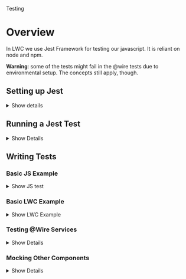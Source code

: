 Testing

# Overview

In LWC we use Jest Framework for testing our javascript. It is reliant on node and npm.

**Warning**: some of the tests might fail in the @wire tests due to environmental setup. The concepts still apply, though.


## Setting up Jest
<details>
	<summary>Show details</summary>

1. Install [node](https://nodejs.org/en/download/). It might eventually hang...just crash it and check if it installed

```powershell
node --version
npm --version
```

2. Install sfdx-lwc-jest Node Module in project: 


```powershell
sfdx force:lightning:lwc:test:setup
```

3. IF above doesn't work, try this
```
npm i @salesforce/sfdx-lwc-jest
```

</details>

## Running a Jest Test

<details>
	<summary>Show Details</summary>
	

### From the Command Line

```
node node_modules/@salesforce/sfdx-lwc-jest/bin/sfdx-lwc-jest
```

### Suite from the Command Line

```powershell
npm run test:unit
```

Installation added npm commands as seen below
> package.json

```json
{
  "name": "test-lwc",
  ...  "scripts": {
    ...
    "test:unit": "sfdx-lwc-jest",
    "test:unit:watch": "sfdx-lwc-jest --watch",
    "test:unit:debug": "sfdx-lwc-jest --debug",
    "test:unit:coverage": "sfdx-lwc-jest --coverage",
    ...
  },
  ...}
```

#### Automatically Run on Save Changes

Make sure git is initialized and run

```powershell
npm run test:unit:watch
```

#### Run in Debug Mode

```powershell
npm run test:unit:debug
```

#### Run and Display Coverage

```powershell
npm run test:unit:coverage
```

### From the Sidebar

![22e83d23187b54ba8b8626f4b7aa7682.png](../../../_resources/a093549306074a6e9d9ea6604408e42a.png)

</details>

## Writing Tests

### Basic JS Example

<details>
	<summary>Show JS test</summary>

In the component folder, create a new folder called ```__tests__```

Add a test (here we test sum.js)

> sum.js

```javascript
export function sum(x, y) {
  return x + y;
}
```

> sum.test.js

```javascript
import { sum } from '../sum';
  
describe('sum()', () => {
  it('should add 1 and 2 returning 3', () => {
    expect(sum(1, 2)).toBe(3);
  });
});
```

* ```describe('Description of Unit Being Tested', [callback function running tests])```
* ```it('Description of expectation', [callback function with assertions)```

</details>

### Basic LWC Example

<details>
	<summary>Show LWC Example</summary>

> unitTest.html

```html
<template>
    <lightning-card title="Unit Status" icon-name="standard:bot">
        <lightning-input
            label="Unit Number"
            value={unitNumber}
            onchange={handleChange} >
      </lightning-input>
      <div class="slds-m-around_medium">
        Unit {unitNumber} alive!
      </div>
    </lightning-card>
  </template>
```

> unitTest.js

```javascript
import { LightningElement, api } from 'lwc';
import { sum } from './sum';
  
export default class UnitTest extends LightningElement {
  @api unitNumber = sum(2,3);
  
   handleChange(event) {
    this.unitNumber = event.target.value;
  }
}
```

> unitTest.test.js

```javascript
import { createElement } from 'lwc';
import UnitTest from 'c/unitTest';
  
describe('c-unit-test', () => {
  afterEach(() => {
    // The jsdom instance is shared across test cases in a single file so reset the DOM
    while(document.body.firstChild) {
      document.body.removeChild(document.body.firstChild);
    }
  });
  
  it('displays unit status with default unitNumber', () => {
    const element = createElement('c-unit-test', {
      is: UnitTest
    });
    expect(element.unitNumber).toBe(5);
    // Add the element to the jsdom instance
    document.body.appendChild(element);
    // Verify displayed greeting
    const div = element.shadowRoot.querySelector('div');
    expect(div.textContent).toBe('Unit 5 alive!');
  });

  it('displays unit status with updated unitNumber', () => {
    const element = createElement('c-unit-test', {
     is: UnitTest
    });
    // Add the element to the jsdom instance
    document.body.appendChild(element);
    // Update unitNumber after element is appended
    element.unitNumber = 6
    const div = element.shadowRoot.querySelector('div');
    // Verify displayed unit status
    expect(div.textContent).toBe('Unit 6 alive!');
  });

  it('displays unit status with input change event', () => {
    const element = createElement('c-unit-test', {
      is: UnitTest
    });
    document.body.appendChild(element);
    const div = element.shadowRoot.querySelector('div');
    // Trigger unit status input change
    const inputElement = element.shadowRoot.querySelector('lightning-input');
    inputElement.value = 7;
    inputElement.dispatchEvent(new CustomEvent('change'));
    return Promise.resolve().then(() => {
      expect(div.textContent).toBe('Unit 7 alive!');
    });
  });
});
```

* ```describe('Description of Unit Being Tested', [callback function running tests])```
* ```it('Description of expectation', [callback function with assertions)```
* ```afterEach(() => {...})``` resets DOM after each test
* ```Promise.resolve().then(() => { ... })``` waits for async update to finish before running test

</details>

### Testing @Wire Services

<details>
	<summary>Show Details</summary>

##### Types
* Generic wire adapter : The generic adapter emits data on demand when you call the emit() API. It does not include any extra information about the data itself.
* Lightning Data Service (LDS) wire adapter : The LDS adapter mimics Lightning Data Service behavior and includes information about the data’s properties.
* Apex wire adapter : The Apex wire adapter mimics calls to an Apex method and includes any error status.

##### Generic Wire Adapter

<details>
	<summary>Show Details</summary>

<details>
	<summary>wireCPR.html</summary>

```html
<template>
    <lightning-card title="Wire CurrentPageReference" icon-name="custom:custom67">
        <pre>{currentPageRef}</pre>
      </lightning-card>
</template>
```

</details>

<details>
	<summary>wireCPR.js</summary>

```js
import { LightningElement, wire } from 'lwc';
import { CurrentPageReference } from 'lightning/navigation';
  
export default class WireCPR extends LightningElement {
  @wire(CurrentPageReference) pageRef;
  get currentPageRef() {
    return this.pageRef ? JSON.stringify(this.pageRef, null, 2) : '';
  }
}
```

</details>

<details>
	<summary>__tests__/data/CurrentPageReference.json</summary>

```json
{
  "type": "standard__navItemPage",
  "attributes": {
    "apiName": "Wire"
  },
  "state": {}
}
```

</details>

<details>
	<summary>wireCPR.test.js</summary>

```javascript
import { createElement } from 'lwc';
import WireCPR from 'c/wireCPR';
import { CurrentPageReference } from 'lightning/navigation';
import { registerTestWireAdapter } from '@salesforce/sfdx-lwc-jest';
  
// Mock realistic data
const mockCurrentPageReference = require('./data/CurrentPageReference.json');
  
// Register a standard test wire adapter.
const currentPageReferenceAdapter = registerTestWireAdapter(
  CurrentPageReference
);
  
describe('c-wire-c-p-r', () => {
  afterEach(() => {
    while (document.body.firstChild) {
      document.body.removeChild(document.body.firstChild);
    }
  });
  
  it('renders the current page reference in <pre> tag', () => {
    const element = createElement('c-wire-c-p-r', {
      is: WireCPR
    });
    document.body.appendChild(element);
  
    // Select element for validation
    const preElement = element.shadowRoot.querySelector('pre');
    expect(preElement).not.toBeNull();
  
    // Emit data from @wire
    currentPageReferenceAdapter.emit(mockCurrentPageReference);
  
    return Promise.resolve().then(() => {
      expect(preElement.textContent).toBe(
        JSON.stringify(mockCurrentPageReference, null, 2)
      );
    });
  });
});
```

</details>


</details>

##### Lightning Data Service Adapter

<details>
	<summary>Show Details</summary>

<details>
	<summary>wireLDS.html</summary>

```html
<template>
    <lightning-card title="Wire Lightning Data Service" icon-name="custom:custom108">
        <template if:true={account.data}>
          <p class="accountName">Account Name: {name}</p>
          <p class="accountIndustry">Industry: {industry}</p>
          <p class="accountPhone">Phone: {phone}</p>
          <p class="accountOwner">Owner: {owner}</p>
        </template>
        <template if:true={account.error}>
          <p>No account found.</p>
        </template>
      </lightning-card>
</template>
```

</details>

<details>
	<summary>wireLDS.js</summary>

```js
import { LightningElement, api, wire } from 'lwc';
import { getRecord, getFieldValue } from 'lightning/uiRecordApi';
import NAME_FIELD from '@salesforce/schema/Account.Name';
import OWNER_NAME_FIELD from '@salesforce/schema/Account.Owner.Name';
import PHONE_FIELD from '@salesforce/schema/Account.Phone';
import INDUSTRY_FIELD from '@salesforce/schema/Account.Industry';
  
export default class WireLDS extends LightningElement {
  @api recordId;
  
  @wire(getRecord, { recordId: '$recordId', fields: [NAME_FIELD, INDUSTRY_FIELD], optionalFields: [PHONE_FIELD, OWNER_NAME_FIELD] })
  account;
  
  get name() {
    return getFieldValue(this.account.data, NAME_FIELD);
  }
  
  get phone() {
    return getFieldValue(this.account.data, PHONE_FIELD);
  }
  
  get industry(){
    return getFieldValue(this.account.data, INDUSTRY_FIELD);
  }
  
  get owner() {
    return getFieldValue(this.account.data, OWNER_NAME_FIELD);
  }
}
```

</details>

<details>
	<summary>__tests__/data/getRecord.json</summary>

```json
{
    "apiName" : "Account",
    "childRelationships" : { },
    "eTag" : "35f2effe0a85913b45011ae4e7dae39f",
    "fields" : {
      "Industry" : {
        "displayValue" : "Banking",
        "value" : "Banking"
      },
      "Name" : {
        "displayValue" : null,
        "value" : "Company ABC"
      },
      "Owner" : {
        "displayValue" : "Test User",
        "value" : {
          "apiName" : "User",
          "childRelationships" : { },
          "eTag" : "f1a72efecde2ece9844980f21b4a0c25",
          "fields" : {
            "Id" : {
              "displayValue" : null,
              "value" : "005o0000000KEEUAA4"
            },
            "Name" : {
              "displayValue" : null,
              "value" : "Test User"
            }
          },
          "id" : "005o0000000KEEUAA4",
          "lastModifiedById" : "005o0000000KEEUAA4",
          "lastModifiedDate" : "2019-08-22T23:45:53.000Z",
          "recordTypeInfo" : null,
          "systemModstamp" : "2019-08-23T06:00:11.000Z"
        }
      },
      "OwnerId" : {
        "displayValue" : null,
        "value" : "005o0000000KEEUAA4"
      },
      "Phone" : {
        "displayValue" : null,
        "value" : "867-5309"
      }
    },
    "id" : "0011J00001A3VFoQAN",
    "lastModifiedById" : "005o0000000KEEUAA4",
    "lastModifiedDate" : "2020-02-28T05:46:17.000Z",
    "recordTypeInfo" : null,
    "systemModstamp" : "2020-02-28T05:46:17.000Z"
  }
```

</details>

<details>
	<summary>wireLDS.test.js</summary>

```javascript
import { createElement } from 'lwc';
import WireLDS from 'c/wireLDS';
import { getRecord } from 'lightning/uiRecordApi';
import { registerLdsTestWireAdapter } from '@salesforce/sfdx-lwc-jest';
  
// Mock realistic data
const mockGetRecord = require('./data/getRecord.json');
  
// Register as an LDS wire adapter
const getRecordAdapter = registerLdsTestWireAdapter(getRecord);
  
describe('c-wire-l-d-s', () => {
  afterEach(() => {
    while (document.body.firstChild) {
      document.body.removeChild(document.body.firstChild);
    }
  });
  
  describe('getRecord @wire data', () => {
    it('renders contact details', () => {
      const element = createElement('c-wire-l-d-s', {
        is: WireLDS
      });
      document.body.appendChild(element);
  
      // Emit data from @wire
      getRecordAdapter.emit(mockGetRecord);
  
      return Promise.resolve().then(() => {
        // Select elements for validation
        const nameElement = element.shadowRoot.querySelector('p.accountName');
        expect(nameElement.textContent).toBe(
          'Account Name: ' + mockGetRecord.fields.Name.value
        );
  
        const industryElement = element.shadowRoot.querySelector('p.accountIndustry');
        expect(industryElement.textContent).toBe(
          'Industry: ' + mockGetRecord.fields.Industry.value
        );
  
        const phoneElement = element.shadowRoot.querySelector('p.accountPhone');
        expect(phoneElement.textContent).toBe(
          'Phone: ' + mockGetRecord.fields.Phone.value
        );
  
        const ownerElement = element.shadowRoot.querySelector('p.accountOwner');
        expect(ownerElement.textContent).toBe(
          'Owner: ' + mockGetRecord.fields.Owner.displayValue
        );
      });
    });
  });
  
  describe('getRecord @wire error', () => {
    it('shows error message', () => {
      const element = createElement('c-wire-l-d-s', {
        is: WireLDS
      });
      document.body.appendChild(element);
  
      // Emit error from @wire
      getRecordAdapter.error();
  
      return Promise.resolve().then(() => {
        const errorElement = element.shadowRoot.querySelector('p');
        expect(errorElement).not.toBeNull();
        expect(errorElement.textContent).toBe('No account found.');
      });
    });
  });
});
```

</details>


</details>

##### Apex Wire Adapter

<details>
	<summary>Show Details</summary>

<details>
	<summary>wireApex.html</summary>

```html
<template>
    <lightning-card title="Wire Apex" icon-name="custom:custom107">
        <template if:true={accounts}>
          <template for:each={accounts} for:item="account">
            <p key={account.Id}>{account.Name}</p>
          </template>
        </template>
        <template if:true={error}>
          <p>No accounts found.</p>
        </template>
      </lightning-card>
</template>
```

</details>

<details>
	<summary>wireApex.js</summary>

```js
import { LightningElement, wire } from 'lwc';
import getAccountList from '@salesforce/apex/AccountController.getAccountList';
  
export default class WireApex extends LightningElement {
  accounts;
  error;
  
  @wire(getAccountList)
  wiredAccounts({ error, data }) {
    if(data) {
      this.accounts = data;
      this.error = undefined;
    } else if(error) {
      this.error = error;
      this.accounts = undefined;
    }
  }
}
```

</details>

<details>
	<summary>__tests__/data/getAccountList.json</summary>

```json
[
    {
      "Id": "001o0000005w4fT",
      "Name": "Edge Communications"
    },
    {
      "Id": "001o0000005w4fa",
      "Name": "United Oil & Gas Corporation"
    },
    {
      "Id": "001o0000005w4fY",
      "Name": "Express Logistics and Transport"
    },
    {
      "Id": "001o0000005w4fV",
      "Name": "Pyramid Construction Inc."
    },
    {
      "Id": "001o0000005w4fX",
      "Name": "Grand Hotels & Resorts Ltd"
    },
    {
      "Id": "001o000000k2NMs",
      "Name": "ABC Genius Tech Consulting"
    }
  ]
```

</details>

<details>
	<summary>__tests__/data/getAccountListNoRecords.json</summary>

```json
[]
```

</details>

<details>
	<summary>wireApex.test.js</summary>

```javascript
import { createElement } from 'lwc';
import WireApex from 'c/wireApex';
import { registerApexTestWireAdapter } from '@salesforce/sfdx-lwc-jest';
import getAccountList from '@salesforce/apex/AccountController.getAccountList';
  
// Realistic data with a list of contacts
const mockGetAccountList = require('./data/getAccountList.json');
  
// An empty list of records to verify the component does something reasonable
// when there is no data to display
const mockGetAccountListNoRecords = require('./data/getAccountListNoRecords.json');
  
// Register as Apex wire adapter. Some tests verify that provisioned values trigger desired behavior.
const getAccountListAdapter = registerApexTestWireAdapter(getAccountList);
  
describe('c-wire-apex', () => {
  afterEach(() => {
    while (document.body.firstChild) {
      document.body.removeChild(document.body.firstChild);
    }
    // Prevent data saved on mocks from leaking between tests
    jest.clearAllMocks();
  });
  
  describe('getAccountList @wire data', () => {
    it('renders six records', () => {
      const element = createElement('c-wire-apex', {
        is: WireApex
      });
      document.body.appendChild(element);
  
      // Emit data from @wire
      getAccountListAdapter.emit(mockGetAccountList);
  
      return Promise.resolve().then(() => {
        // Select elements for validation
        const accountElements = element.shadowRoot.querySelectorAll('p');
        expect(accountElements.length).toBe(mockGetAccountList.length);
        expect(accountElements[0].textContent).toBe(mockGetAccountList[0].Name);
      });
    });
  
    it('renders no items when no records are returned', () => {
      const element = createElement('c-wire-apex', {
        is: WireApex
      });
      document.body.appendChild(element);
  
      // Emit data from @wire
      getAccountListAdapter.emit(mockGetAccountListNoRecords);
  
      return Promise.resolve().then(() => {
        // Select elements for validation
        const accountElements = element.shadowRoot.querySelectorAll('p');
        expect(accountElements.length).toBe(
          mockGetAccountListNoRecords.length
        );
      });
    });
  });
  
  describe('getAccountList @wire error', () => {
    it('shows error panel element', () => {
      const element = createElement('c-wire-apex', {
        is: WireApex
      });
      document.body.appendChild(element);
  
      // Emit error from @wire
      getAccountListAdapter.error();
  
      return Promise.resolve().then(() => {
        const errorElement = element.shadowRoot.querySelector('p');
        expect(errorElement).not.toBeNull();
        expect(errorElement.textContent).toBe('No accounts found.');
      });
    });
  });
});
```

</details>


</details>

</details>

### Mocking Other Components

<details>
	<summary>Show Details</summary>
	
#### Modifying Base Components (\<lightning-button> example)

<details>
	<summary>Show Details</summary>
	
	Add these folders
	
	```
	force-app/test/jest-mocks/lightning
	```
	
	Modify ```jest.config.js```
	
	```json
	  moduleNameMapper: {
    '^lightning/button$': '<rootDir>/force-app/test/jest-mocks/lightning/button'
  }
	```
	
	Create button.html/button.js
	
	> button.html
	
	```html
	<template></template>
	```
	
	> button.js
	
	```javascript
	import { LightningElement, api } from 'lwc';
  
	export default class Button extends LightningElement {
	  @api disabled;
	  @api iconName;
	  @api iconPosition;
	  @api label;
	  @api name;
	  @api type;
	  @api value;
	  @api variant;
	}
	```
	
</details>

</details>